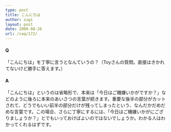 ```yaml
---
type: post
title: こんにちは
author: sugi
layout: post
date: 2000-08-26
url: /saq/172/
---
```

#### Q 

「こんにちは」を丁寧に言うとなんていうの？（Toyさんの質問。直接はきかれてないけど勝手に答えます。）

#### A 

「こんにちは」というのは省略形で、本来は「今日はご機嫌いかがですか？」などのように後ろに本来のあいさつの言葉が続きます。重要な後半の部分がカットされて、どうでもいい前半の部分だけが残ってしまったという、なんだかだめだめな言葉です。この場合、さらに丁寧にするには、「今日はご機嫌いかがにござりましょうか？」とでもいっておけばよいのではないでしょうか。わかる人はわかってくれるはずです。